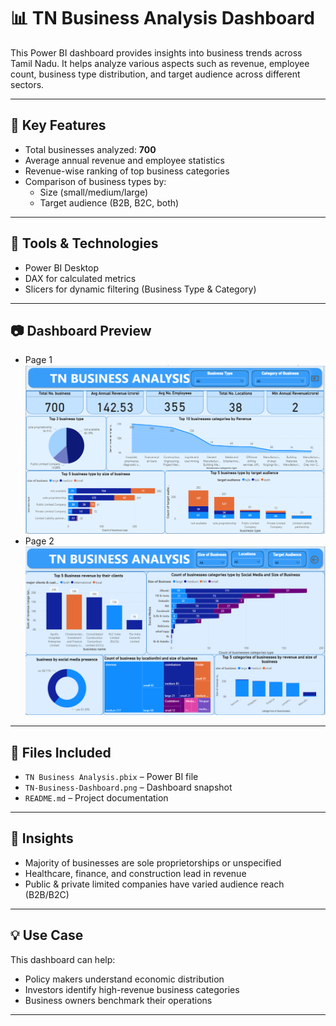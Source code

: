 # 📊 TN Business Analysis Dashboard

This Power BI dashboard provides insights into business trends across Tamil Nadu. It helps analyze various aspects such as revenue, employee count, business type distribution, and target audience across different sectors.

---

## 📌 Key Features

- Total businesses analyzed: **700**
- Average annual revenue and employee statistics
- Revenue-wise ranking of top business categories
- Comparison of business types by:
  - Size (small/medium/large)
  - Target audience (B2B, B2C, both)

---

## 🧰 Tools & Technologies

- Power BI Desktop
- DAX for calculated metrics
- Slicers for dynamic filtering (Business Type & Category)

---

## 📷 Dashboard Preview
- Page 1
![Dashboard Page 1](./TN-Dashboard-P1.png)
- Page 2
![Dashboard Page 2](./TN-Dashboard-P2.png)


---

## 📁 Files Included

- `TN Business Analysis.pbix` – Power BI file
- `TN-Business-Dashboard.png` – Dashboard snapshot
- `README.md` – Project documentation

---

## 📝 Insights

- Majority of businesses are sole proprietorships or unspecified
- Healthcare, finance, and construction lead in revenue
- Public & private limited companies have varied audience reach (B2B/B2C)

---

## 💡 Use Case

This dashboard can help:
- Policy makers understand economic distribution
- Investors identify high-revenue business categories
- Business owners benchmark their operations

---

